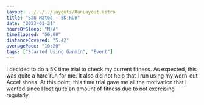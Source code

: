 ```yaml
---
layout: ../../../layouts/RunLayout.astro
title: "San Mateo - 5K Run"
date: "2023-01-21"
hoursOfSleep: "N/A"
timeElapsed: "56:00"
distanceCovered: "5.42"
averagePace: "10:20"
tags: ["Started Using Garmin", "Event"]
---
```


I decided to do a 5K time trial to check my current fitness. As expected, this was quite a hard run for me. It also did not help that I run using my worn-out Accel shoes. At this point, this time trial gave me all the motivation that I wanted since I lost quite an amount of fitness due to not exercising regularly.

